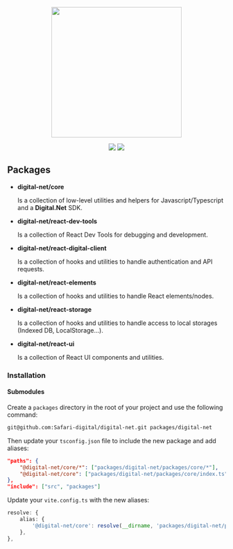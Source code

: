 <p align="center">
    <img width="300" src="/assets/logo-v1_full.svg">
</p>
<div align="center">
    <a href="https://github.com/safari-digital"><img src="https://img.shields.io/badge/safari-digital-green.svg"></a>
    <a href="https://www.typescriptlang.org"><img src="https://img.shields.io/badge/Typescript-blue.svg"></a>
</div>

## Packages
- **digital-net/core** 
    
    Is a collection of low-level utilities and helpers for Javascript/Typescript and a **Digital.Net** SDK.
- **digital-net/react-dev-tools** 
    
    Is a collection of React Dev Tools for debugging and development.

- **digital-net/react-digital-client**
    
    Is a collection of hooks and utilities to handle authentication and API requests.

- **digital-net/react-elements**

    Is a collection of hooks and utilities to handle React elements/nodes.

- **digital-net/react-storage**

    Is a collection of hooks and utilities to handle access to local storages (Indexed DB, LocalStorage...).

- **digital-net/react-ui**

    Is a collection of React UI components and utilities.

### Installation
#### Submodules
Create a `packages` directory in the root of your project and use the following command:
```bash
git@github.com:Safari-digital/digital-net.git packages/digital-net
```

Then update your `tsconfig.json` file to include the new package and add aliases:
```json
"paths": {
    "@digital-net/core/*": ["packages/digital-net/packages/core/*"],
    "@digital-net/core": ["packages/digital-net/packages/core/index.ts"],
},
"include": ["src", "packages"]
```

Update your `vite.config.ts` with the new aliases:
```typescript
resolve: {
    alias: {
        '@digital-net/core': resolve(__dirname, 'packages/digital-net/packages/core/'),
    },
},
```

